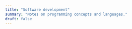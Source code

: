 ```yaml
---
title: "Software development"
summary: "Notes on programming concepts and languages."
draft: false
---
```

